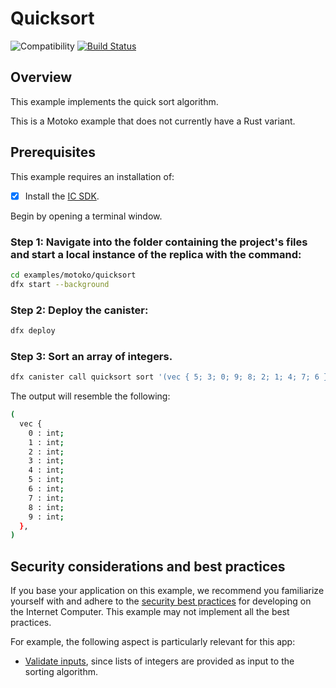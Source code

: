 # Quicksort

![Compatibility](https://img.shields.io/badge/compatibility-0.6.25-blue)
[![Build Status](https://github.com/dfinity/examples/workflows/motoko-quicksort-example/badge.svg)](https://github.com/dfinity/examples/actions?query=workflow%3Amotoko-quicksort-example)

## Overview
This example implements the quick sort algorithm.

This is a Motoko example that does not currently have a Rust variant. 

## Prerequisites
This example requires an installation of:

- [x] Install the [IC SDK](https://internetcomputer.org/docs/current/developer-docs/setup/install/index.mdx).

Begin by opening a terminal window.

### Step 1: Navigate into the folder containing the project's files and start a local instance of the replica with the command:

```bash
cd examples/motoko/quicksort
dfx start --background
```

### Step 2: Deploy the canister:

```bash
dfx deploy
```

### Step 3: Sort an array of integers.

```bash
dfx canister call quicksort sort '(vec { 5; 3; 0; 9; 8; 2; 1; 4; 7; 6 })'
```

The output will resemble the following:

```bash
(
  vec {
    0 : int;
    1 : int;
    2 : int;
    3 : int;
    4 : int;
    5 : int;
    6 : int;
    7 : int;
    8 : int;
    9 : int;
  },
)
```

## Security considerations and best practices

If you base your application on this example, we recommend you familiarize yourself with and adhere to the [security best practices](https://internetcomputer.org/docs/current/references/security/) for developing on the Internet Computer. This example may not implement all the best practices.

For example, the following aspect is particularly relevant for this app:
* [Validate inputs](https://internetcomputer.org/docs/current/references/security/rust-canister-development-security-best-practices#validate-inputs), since lists of integers are provided as input to the sorting algorithm. 

